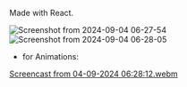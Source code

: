 Made with React.

![Screenshot from 2024-09-04 06-27-54](https://github.com/user-attachments/assets/96dafb66-37ee-4399-bf0c-e8141605cde2)
![Screenshot from 2024-09-04 06-28-05](https://github.com/user-attachments/assets/32853dc3-a700-4686-9cc0-0c060ba81c2e)

* for Animations:

[Screencast from 04-09-2024 06:28:12.webm](https://github.com/user-attachments/assets/0cb8c7ff-79ea-48cb-ad61-15a033e3202e)
